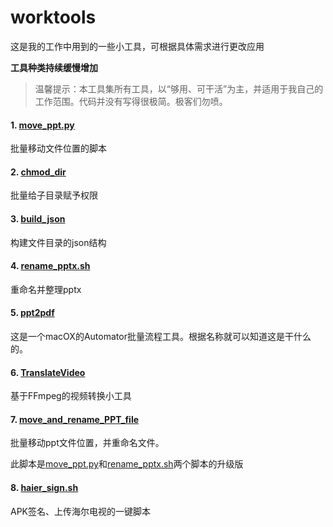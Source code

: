 # worktools
这是我的工作中用到的一些小工具，可根据具体需求进行更改应用

**工具种类持续缓慢增加**

> 温馨提示：本工具集所有工具，以“够用、可干活”为主，并适用于我自己的工作范围。代码并没有写得很极简。极客们勿喷。



#### 1. [move_ppt.py](https://github.com/doncc/worktools/blob/master/move_ppt.py)
批量移动文件位置的脚本

#### 2. [chmod_dir](https://github.com/doncc/worktools/blob/master/chmod_dir)

批量给子目录赋予权限

#### 3. [build_json](https://github.com/doncc/worktools/tree/master/build_json)

构建文件目录的json结构

#### 4. [rename_pptx.sh](https://github.com/doncc/worktools/tree/master/rename_pptx.sh)

重命名并整理pptx

#### 5. [ppt2pdf](https://github.com/doncc/worktools/blob/master/ppt2pdf.zip)

这是一个macOX的Automator批量流程工具。根据名称就可以知道这是干什么的。

#### 6. [TranslateVideo](https://github.com/doncc/VideoConversionTool)

基于FFmpeg的视频转换小工具

#### 7. [move_and_rename_PPT_file](https://github.com/doncc/worktools/blob/master/move_and_rename_PPT_file.py)

批量移动ppt文件位置，并重命名文件。

此脚本是[move_ppt.py](https://github.com/doncc/worktools/blob/master/move_ppt.py)和[rename_pptx.sh](https://github.com/doncc/worktools/tree/master/rename_pptx.sh)两个脚本的升级版

#### 8. [haier_sign.sh](https://github.com/doncc/worktools/blob/master/haier_sign.sh)

APK签名、上传海尔电视的一键脚本


